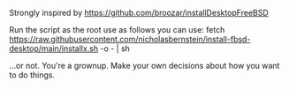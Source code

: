 Strongly inspired by https://github.com/broozar/installDesktopFreeBSD

Run the script as the root use as follows you can use: 
    fetch https://raw.githubusercontent.com/nicholasbernstein/install-fbsd-desktop/main/installx.sh -o - | sh

...or not. You're a grownup. Make your own decisions about how you want to do things.
